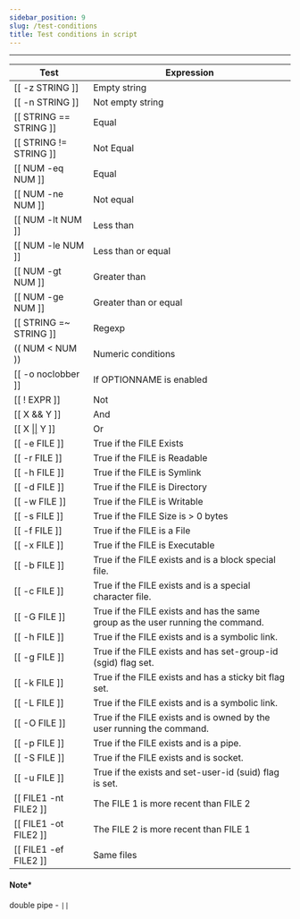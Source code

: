```yaml
---
sidebar_position: 9
slug: /test-conditions
title: Test conditions in script
---
```


---
|Test|Expression|
|---|---|
|[[ -z STRING ]]|	Empty string|
|[[ -n STRING ]]|	Not empty string|
|[[ STRING == STRING ]]|	Equal|
|[[ STRING != STRING ]]|	Not Equal|
|[[ NUM -eq NUM ]]|	Equal|
|[[ NUM -ne NUM ]]|	Not equal|
|[[ NUM -lt NUM ]]|	Less than|
|[[ NUM -le NUM ]]|	Less than or equal|
|[[ NUM -gt NUM ]]|	Greater than|
|[[ NUM -ge NUM ]]|	Greater than or equal|
|[[ STRING =~ STRING ]]|	Regexp|
|(( NUM < NUM ))|	Numeric conditions|
[[ -o noclobber ]]|	If OPTIONNAME is enabled|
|[[ ! EXPR ]]|	Not|
|[[ X && Y ]]|	And|
|[[ X [\|\|](/test-conditions#note) Y ]]|	Or|
|[[ -e FILE ]]| True if the FILE Exists|
|[[ -r FILE ]]|	True if the FILE is Readable|
|[[ -h FILE ]]|	True if the FILE is Symlink|
|[[ -d FILE ]]|	True if the FILE is Directory|
|[[ -w FILE ]]|	True if the FILE is Writable|
|[[ -s FILE ]]|	True if the FILE Size is > 0 bytes|
|[[ -f FILE ]]|	True if the FILE is a File|
|[[ -x FILE ]]|	True if the FILE is Executable|
|[[ -b FILE ]]| True if the FILE exists and is a block special file.|
|[[ -c FILE ]]| True if the FILE exists and is a special character file.|
|[[ -G FILE ]]| True if the FILE exists and has the same group as the user running the command.|
|[[ -h FILE ]]| True if the FILE exists and is a symbolic link.|
|[[ -g FILE ]]| True if the FILE exists and has set-group-id (sgid) flag set.|
|[[ -k FILE ]]| True if the FILE exists and has a sticky bit flag set.|
|[[ -L FILE ]]| True if the FILE exists and is a symbolic link.|
|[[ -O FILE ]]| True if the FILE exists and is owned by the user running the command.|
|[[ -p FILE ]]| True if the FILE exists and is a pipe.|
|[[ -S FILE ]]| True if the FILE exists and is socket.|
|[[ -u FILE ]]| True if the exists and set-user-id (suid) flag is set.|
|[[ FILE1 -nt FILE2 ]]|	The FILE 1 is more recent than FILE 2|
|[[ FILE1 -ot FILE2 ]]|	The FILE 2 is more recent than FILE 1|
|[[ FILE1 -ef FILE2 ]]|	Same files|

#### Note*
double pipe - `||` 